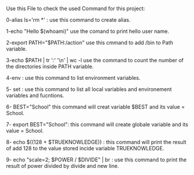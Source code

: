 Use this File to check the used Command for this project:

0-alias ls='rm *' :
use this command to create alias.

1-echo "Hello $(whoami)"
use the comand to print hello user name.

2-export PATH="$PATH:/action"
use this cmmand to add /bin to Path variable.

3-echo $PATH | tr ':' '\n' | wc -l
use the command to count the number of the directories inside PATH variable.

4-env : 
use this command to list environment variables.

5- set :
use this command to list all local variables and environement variables and fucntions.

6- BEST="School"
this command will creat variable $BEST and its value = School.

7- export BEST="School":
this command will create globale variable and its value = School.

8- echo $((128 + $TRUEKNOWLEDGE)) : 
this command will print the result of add 128 to the value  stored incide variable TRUEKNOWLEDGE. 

9- echo "scale=2; $POWER / $DIVIDE" | br :
use this command to print the result of power divided by divide and new line.
